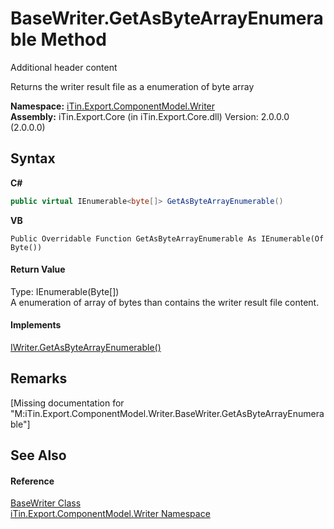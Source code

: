 # BaseWriter.GetAsByteArrayEnumerable Method 
Additional header content 

Returns the writer result file as a enumeration of byte array

**Namespace:**&nbsp;<a href="N_iTin_Export_ComponentModel_Writer">iTin.Export.ComponentModel.Writer</a><br />**Assembly:**&nbsp;iTin.Export.Core (in iTin.Export.Core.dll) Version: 2.0.0.0 (2.0.0.0)

## Syntax

**C#**<br />
``` C#
public virtual IEnumerable<byte[]> GetAsByteArrayEnumerable()
```

**VB**<br />
``` VB
Public Overridable Function GetAsByteArrayEnumerable As IEnumerable(Of Byte())
```


#### Return Value
Type: IEnumerable(Byte[])<br />A enumeration of array of bytes than contains the writer result file content.

#### Implements
<a href="M_iTin_Export_ComponentModel_Writer_IWriter_GetAsByteArrayEnumerable">IWriter.GetAsByteArrayEnumerable()</a><br />

## Remarks
\[Missing <remarks> documentation for "M:iTin.Export.ComponentModel.Writer.BaseWriter.GetAsByteArrayEnumerable"\]

## See Also


#### Reference
<a href="T_iTin_Export_ComponentModel_Writer_BaseWriter">BaseWriter Class</a><br /><a href="N_iTin_Export_ComponentModel_Writer">iTin.Export.ComponentModel.Writer Namespace</a><br />